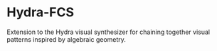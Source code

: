 # Hydra-FCS
Extension to the Hydra visual synthesizer for chaining together visual patterns inspired by algebraic geometry.

